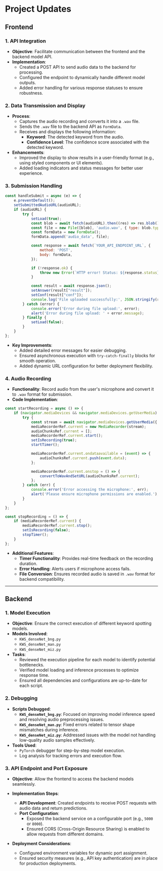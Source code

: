 
# Project Updates

## Frontend

### 1. **API Integration**

- **Objective**: Facilitate communication between the frontend and the backend model API.
- **Implementation**:  
  - Created a POST API to send audio data to the backend for processing.
  - Configured the endpoint to dynamically handle different model outputs.
  - Added error handling for various response statuses to ensure robustness.

### 2. **Data Transmission and Display**

- **Process**:  
  - Captures the audio recording and converts it into a `.wav` file.
  - Sends the `.wav` file to the backend API as `FormData`.
  - Receives and displays the following information:
    - **Keyword**: The detected keyword from the audio.
    - **Confidence Level**: The confidence score associated with the detected keyword.
- **Enhancements**:
  - Improved the display to show results in a user-friendly format (e.g., using styled components or UI elements).
  - Added loading indicators and status messages for better user experience.

### 3. **Submission Handling**

```javascript
const handleSubmit = async (e) => {
    e.preventDefault();
    setSubmittedAudioURL(audioURL);
    if (audioURL) {
        try {
            setLoad(true);
            const blob = await fetch(audioURL).then((res) => res.blob());
            const file = new File([blob], 'audio.wav', { type: blob.type });
            const formData = new FormData();
            formData.append('audio_data', file);

            const response = await fetch(`YOUR_API_ENDPOINT_URL`, {
                method: 'POST',
                body: formData,
            });

            if (!response.ok) {
                throw new Error(`HTTP error! Status: ${response.status}`);
            }

            const result = await response.json();
            setAnswer(result["result"]);
            setConf(result["conf"]);
            console.log('File uploaded successfully:', JSON.stringify(result));
        } catch (error) {
            console.error('Error during file upload:', error);
            alert('Error during file upload: ' + error.message);
        } finally {
            setLoad(false);
        }
    }
};
```

- **Key Improvements**:
  - Added detailed error messages for easier debugging.
  - Ensured asynchronous execution with `try-catch-finally` blocks for smooth operation.
  - Added dynamic URL configuration for better deployment flexibility.

### 4. **Audio Recording**

- **Functionality**: Record audio from the user's microphone and convert it to `.wav` format for submission.
- **Code Implementation**:

```javascript
const startRecording = async () => {
    if (navigator.mediaDevices && navigator.mediaDevices.getUserMedia) {
        try {
            const stream = await navigator.mediaDevices.getUserMedia({ audio: true });
            mediaRecorderRef.current = new MediaRecorder(stream);
            audioChunksRef.current = [];
            mediaRecorderRef.current.start();
            setIsRecording(true);
            startTimer();

            mediaRecorderRef.current.ondataavailable = (event) => {
                audioChunksRef.current.push(event.data);
            };

            mediaRecorderRef.current.onstop = () => {
                convertToWavAndSetURL(audioChunksRef.current);
            };
        } catch (err) {
            console.error('Error accessing the microphone:', err);
            alert('Please ensure microphone permissions are enabled.');
        }
    }
};

const stopRecording = () => {
    if (mediaRecorderRef.current) {
        mediaRecorderRef.current.stop();
        setIsRecording(false);
        stopTimer();
    }
};
```

- **Additional Features**:
  - **Timer Functionality**: Provides real-time feedback on the recording duration.
  - **Error Handling**: Alerts users if microphone access fails.
  - **File Conversion**: Ensures recorded audio is saved in `.wav` format for backend compatibility.

---

## Backend

### 1. **Model Execution**

- **Objective**: Ensure the correct execution of different keyword spotting models.
- **Models Involved**:
  - `KWS_denseNet_bng.py`
  - `KWS_denseNet_man.py`
  - `KWS_denseNet_miz.py`
- **Tasks**:
  - Reviewed the execution pipeline for each model to identify potential bottlenecks.
  - Verified model loading and inference processes to optimize response time.
  - Ensured all dependencies and configurations are up-to-date for each script.

### 2. **Debugging**

- **Scripts Debugged**:
  - **`KWS_denseNet_bng.py`**: Focused on improving model inference speed and resolving audio preprocessing issues.
  - **`KWS_denseNet_man.py`**: Fixed errors related to tensor shape mismatches during inference.
  - **`KWS_denseNet_miz.py`**: Addressed issues with the model not handling low-quality audio samples effectively.
- **Tools Used**:  
  - `PyTorch` debugger for step-by-step model execution.
  - Log analysis for tracking errors and execution flow.

### 3. **API Endpoint and Port Exposure**

- **Objective**: Allow the frontend to access the backend models seamlessly.
- **Implementation Steps**:
  - **API Development**: Created endpoints to receive POST requests with audio data and return predictions.
  - **Port Configuration**:
    - Exposed the backend service on a configurable port (e.g., `5000` or `8000`).
    - Ensured CORS (Cross-Origin Resource Sharing) is enabled to allow requests from different domains.

- **Deployment Considerations**:
  - Configured environment variables for dynamic port assignment.
  - Ensured security measures (e.g., API key authentication) are in place for production deployments.
